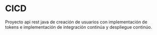 # CICD
Proyecto api rest java de creación de usuarios con implementación de tokens e implementación de integración continúa y despliegue continúo.
